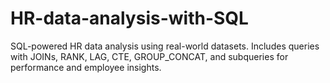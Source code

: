 # HR-data-analysis-with-SQL
SQL-powered HR data analysis using real-world datasets. Includes queries with JOINs, RANK, LAG, CTE, GROUP_CONCAT, and subqueries for performance and employee insights.
